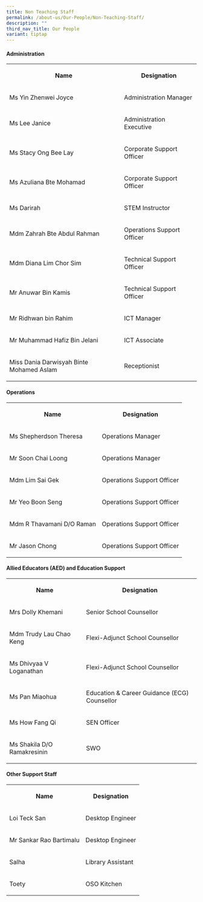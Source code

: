```yaml
---
title: Non Teaching Staff
permalink: /about-us/Our-People/Non-Teaching-Staff/
description: ""
third_nav_title: Our People
variant: tiptap
---
```

<h4><strong>Administration</strong></h4>
<table style="minWidth: 50px">
<colgroup>
<col>
<col>
</colgroup>
<tbody>
<tr>
<th rowspan="1" colspan="1">
<p>Name</p>
</th>
<th rowspan="1" colspan="1">
<p>Designation</p>
</th>
</tr>
<tr>
<td rowspan="1" colspan="1">
<p>Ms Yin Zhenwei Joyce</p>
</td>
<td rowspan="1" colspan="1">
<p>Administration Manager</p>
</td>
</tr>
<tr>
<td rowspan="1" colspan="1">
<p>Ms Lee Janice</p>
</td>
<td rowspan="1" colspan="1">
<p>Administration Executive</p>
</td>
</tr>
<tr>
<td rowspan="1" colspan="1">
<p>Ms Stacy Ong Bee Lay</p>
</td>
<td rowspan="1" colspan="1">
<p>Corporate Support Officer</p>
</td>
</tr>
<tr>
<td rowspan="1" colspan="1">
<p>Ms Azuliana Bte Mohamad</p>
</td>
<td rowspan="1" colspan="1">
<p>Corporate Support Officer</p>
</td>
</tr>
<tr>
<td rowspan="1" colspan="1">
<p>Ms Darirah</p>
</td>
<td rowspan="1" colspan="1">
<p>STEM Instructor</p>
</td>
</tr>
<tr>
<td rowspan="1" colspan="1">
<p>Mdm Zahrah Bte Abdul Rahman</p>
</td>
<td rowspan="1" colspan="1">
<p>Operations Support Officer</p>
</td>
</tr>
<tr>
<td rowspan="1" colspan="1">
<p>Mdm Diana Lim Chor Sim</p>
</td>
<td rowspan="1" colspan="1">
<p>Technical Support Officer</p>
</td>
</tr>
<tr>
<td rowspan="1" colspan="1">
<p>Mr Anuwar Bin Kamis</p>
</td>
<td rowspan="1" colspan="1">
<p>Technical Support Officer</p>
</td>
</tr>
<tr>
<td rowspan="1" colspan="1">
<p>Mr Ridhwan bin Rahim</p>
</td>
<td rowspan="1" colspan="1">
<p>ICT Manager</p>
</td>
</tr>
<tr>
<td rowspan="1" colspan="1">
<p>Mr Muhammad Hafiz Bin Jelani</p>
</td>
<td rowspan="1" colspan="1">
<p>ICT Associate</p>
</td>
</tr>
<tr>
<td rowspan="1" colspan="1">
<p>Miss Dania Darwisyah Binte Mohamed Aslam</p>
</td>
<td rowspan="1" colspan="1">
<p>Receptionist</p>
</td>
</tr>
</tbody>
</table>
<h4><strong>Operations</strong></h4>
<table style="minWidth: 50px">
<colgroup>
<col>
<col>
</colgroup>
<tbody>
<tr>
<th rowspan="1" colspan="1">
<p>Name</p>
</th>
<th rowspan="1" colspan="1">
<p>Designation</p>
</th>
</tr>
<tr>
<td rowspan="1" colspan="1">
<p>Ms Shepherdson Theresa</p>
</td>
<td rowspan="1" colspan="1">
<p>Operations Manager</p>
</td>
</tr>
<tr>
<td rowspan="1" colspan="1">
<p>Mr Soon Chai Loong</p>
</td>
<td rowspan="1" colspan="1">
<p>Operations Manager</p>
</td>
</tr>
<tr>
<td rowspan="1" colspan="1">
<p>Mdm Lim Sai Gek</p>
</td>
<td rowspan="1" colspan="1">
<p>Operations Support Officer</p>
</td>
</tr>
<tr>
<td rowspan="1" colspan="1">
<p>Mr Yeo Boon Seng</p>
</td>
<td rowspan="1" colspan="1">
<p>Operations Support Officer</p>
</td>
</tr>
<tr>
<td rowspan="1" colspan="1">
<p>Mdm R Thavamani D/O Raman</p>
</td>
<td rowspan="1" colspan="1">
<p>Operations Support Officer</p>
</td>
</tr>
<tr>
<td rowspan="1" colspan="1">
<p>Mr Jason Chong</p>
</td>
<td rowspan="1" colspan="1">
<p>Operations Support Officer</p>
</td>
</tr>
</tbody>
</table>
<h4><strong>Allied Educators (AED) and Education Support</strong></h4>
<table style="minWidth: 50px">
<colgroup>
<col>
<col>
</colgroup>
<tbody>
<tr>
<th rowspan="1" colspan="1">
<p>Name</p>
</th>
<th rowspan="1" colspan="1">
<p>Designation</p>
</th>
</tr>
<tr>
<td rowspan="1" colspan="1">
<p>Mrs Dolly Khemani</p>
</td>
<td rowspan="1" colspan="1">
<p>Senior School Counsellor</p>
</td>
</tr>
<tr>
<td rowspan="1" colspan="1">
<p>Mdm Trudy Lau Chao Keng</p>
</td>
<td rowspan="1" colspan="1">
<p>Flexi-Adjunct School Counsellor</p>
</td>
</tr>
<tr>
<td rowspan="1" colspan="1">
<p>Ms Dhivyaa V Loganathan</p>
</td>
<td rowspan="1" colspan="1">
<p>Flexi-Adjunct School Counsellor</p>
</td>
</tr>
<tr>
<td rowspan="1" colspan="1">
<p>Ms Pan Miaohua</p>
</td>
<td rowspan="1" colspan="1">
<p>Education &amp; Career Guidance (ECG) Counsellor</p>
</td>
</tr>
<tr>
<td rowspan="1" colspan="1">
<p>Ms How Fang Qi</p>
</td>
<td rowspan="1" colspan="1">
<p>SEN Officer</p>
</td>
</tr>
<tr>
<td rowspan="1" colspan="1">
<p>Ms Shakila D/O Ramakresinin</p>
</td>
<td rowspan="1" colspan="1">
<p>SWO</p>
</td>
</tr>
</tbody>
</table>
<h4><strong>Other Support Staff</strong></h4>
<table style="minWidth: 50px">
<colgroup>
<col>
<col>
</colgroup>
<tbody>
<tr>
<th rowspan="1" colspan="1">
<p>Name</p>
</th>
<th rowspan="1" colspan="1">
<p>Designation</p>
</th>
</tr>
<tr>
<td rowspan="1" colspan="1">
<p>Loi Teck San</p>
</td>
<td rowspan="1" colspan="1">
<p>Desktop Engineer</p>
</td>
</tr>
<tr>
<td rowspan="1" colspan="1">
<p>Mr Sankar Rao Bartimalu</p>
</td>
<td rowspan="1" colspan="1">
<p>Desktop Engineer</p>
</td>
</tr>
<tr>
<td rowspan="1" colspan="1">
<p>Salha</p>
</td>
<td rowspan="1" colspan="1">
<p>Library Assistant</p>
</td>
</tr>
<tr>
<td rowspan="1" colspan="1">
<p>Toety</p>
</td>
<td rowspan="1" colspan="1">
<p>OSO Kitchen</p>
</td>
</tr>
</tbody>
</table>
<p></p>